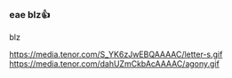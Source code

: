 ### eae blz👍

<!--
**thayllonemanuel/thayllonemanuel** is a ✨ _special_ ✨ repository because its `README.md` (this file) appears on your GitHub profile.

Here are some ideas to get you started:

- 🔭 I’m currently working on ...
- 🌱 I’m currently learning ...
- 👯 I’m looking to collaborate on ...
- 🤔 I’m looking for help with ...
- 💬 Ask me about ...
- 📫 How to reach me: ...
- 😄 Pronouns: ...
- ⚡ Fun fact: ...
-->blz
https://media.tenor.com/S_YK6zJwEBQAAAAC/letter-s.gif
https://media.tenor.com/dahUZmCkbAcAAAAC/agony.gif
